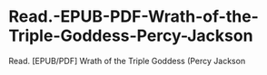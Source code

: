 # Read.-EPUB-PDF-Wrath-of-the-Triple-Goddess-Percy-Jackson
Read. [EPUB/PDF] Wrath of the Triple Goddess (Percy Jackson
